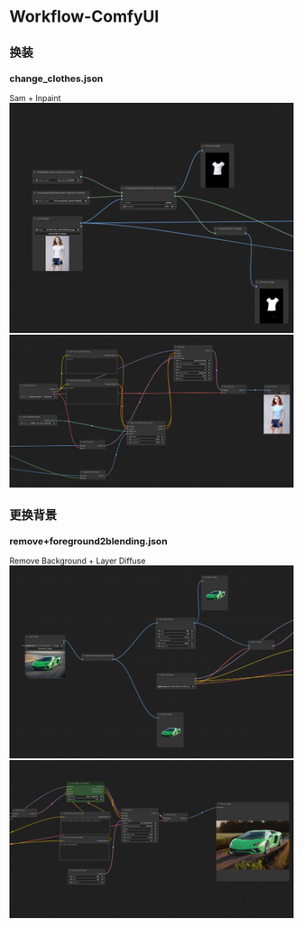 # Workflow-ComfyUI

## 换装
### change_clothes.json
Sam + Inpaint
![示例图片](Img/img1.png)
![示例图片](Img/img2.png)

## 更换背景
### remove+foreground2blending.json
Remove Background + Layer Diffuse
![示例图片](Img/img3.png)
![示例图片](Img/img4.png)
